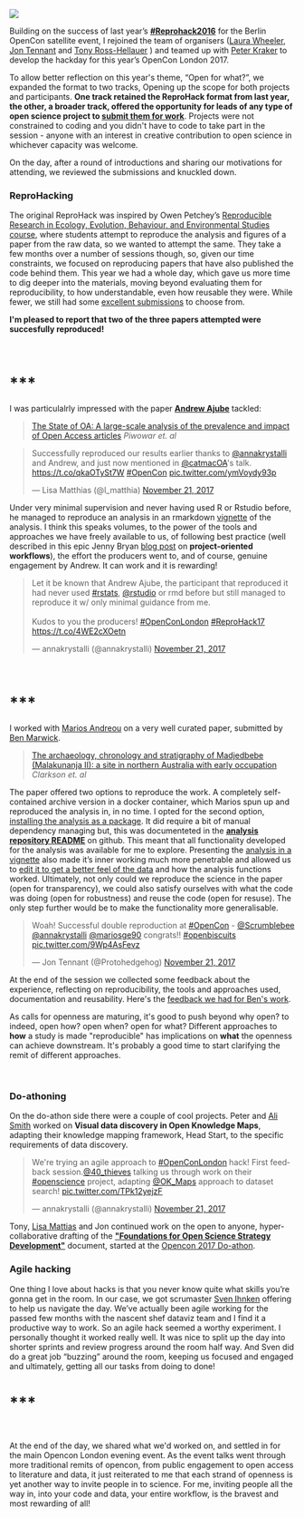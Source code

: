 <!--
.. title: Opencon London 2017 Doathon
.. author: Anna Krystalli
.. slug: opencon_london
.. date: 2017-12-15 08:09:22 UTC
.. tags:
.. category:
.. link:
.. description:
.. type: text
-->


![](https://d3n8a8pro7vhmx.cloudfront.net/righttoresearch/pages/1462/features/original/OpenCon_2017_London_-_NB_Banner.png?1505763567)


Building on the success of last year’s [**#Reprohack2016**](https://annakrystalli.shinyapps.io/OpenConBerlin_reprohack/) for the Berlin OpenCon satellite event, I rejoined the team of organisers ([Laura Wheeler](https://twitter.com/laurawheelers), [Jon Tennant](https://twitter.com/Protohedgehog) and [Tony Ross-Hellauer](https://twitter.com/tonyR_H) ) and teamed up with [Peter Kraker](https://twitter.com/PeterKraker?ref_src=twsrc%5Egoogle%7Ctwcamp%5Eserp%7Ctwgr%5Eauthor) to develop the hackday for this year’s OpenCon London 2017.  

To allow better reflection on this year's theme, “Open for what?”, we expanded the format to two tracks, Opening up the scope for both projects and participants. **One track retained the ReproHack format from last year, the other, a broader track, offered the opportunity for leads of any type of open science project to [submit them for work](https://annakrystalli.shinyapps.io/OpenConLondon_Doathon/)**. Projects were not constrained to coding and you didn't have to code to take part in the session - anyone with an interest in creative contribution to open science in whichever capacity was welcome. 

On the day, after a round of introductions and sharing our motivations for attending, we reviewed the submissions and knuckled down.

### ReproHacking

The original ReproHack was inspired by Owen Petchey’s [Reproducible Research in Ecology, Evolution, Behaviour, and Environmental Studies course](https://github.com/opetchey/RREEBES), where students attempt to reproduce the analysis and figures of a paper from the raw data, so we wanted to attempt the same. They take a few months over a number of sessions though, so, given our time constraints, we focused on reproducing papers that have also published the code behind them. This year we had a whole day, which gave us more time to dig deeper into the materials, moving beyond evaluating them for reproducibility, to how understandable, even how reusable they were. While fewer, we still had some [excellent submissions](https://annakrystalli.shinyapps.io/OpenConLondon_Doathon/) to choose from.

**I'm pleased to report that two of the three papers attempted were succesfully reproduced!**  

<br>

# ***

I was particulalrly impressed with the paper [**Andrew Ajube**](https://www.linkedin.com/in/andrewajube/) tackled: 

> [The State of OA: A large-scale analysis of the prevalence and impact of Open Access articles](https://peerj.com/preprints/3119/)
*Piwowar et. al*

<blockquote class="twitter-tweet" data-lang="en"><p lang="en" dir="ltr">Successfully reproduced our results earlier thanks to <a href="https://twitter.com/annakrystalli?ref_src=twsrc%5Etfw">@annakrystalli</a> and Andrew, and just now mentioned in <a href="https://twitter.com/catmacOA?ref_src=twsrc%5Etfw">@catmacOA</a>&#39;s talk. <a href="https://t.co/qkaOTySt7W">https://t.co/qkaOTySt7W</a> <a href="https://twitter.com/hashtag/OpenCon?src=hash&amp;ref_src=twsrc%5Etfw">#OpenCon</a> <a href="https://t.co/ymVoydy93p">pic.twitter.com/ymVoydy93p</a></p>&mdash; Lisa Matthias (@l_matthia) <a href="https://twitter.com/l_matthia/status/933070982025240576?ref_src=twsrc%5Etfw">November 21, 2017</a></blockquote>
<script async src="https://platform.twitter.com/widgets.js" charset="utf-8"></script>



Under very minimal supervision and never having used R or Rstudio before, he managed to reproduce an analysis in an rmarkdown [vignette](http://r-pkgs.had.co.nz/vignettes.html) of the analysis. I think this speaks volumes, to the power of the tools and approaches we have freely available to us, of following best practice (well described in this epic Jenny Bryan [blog post](https://www.tidyverse.org/articles/2017/12/workflow-vs-script/) on **project-oriented workflows**), the effort the producers went to, and of course, genuine engagement by Andrew. It can work and it is rewarding!

<blockquote class="twitter-tweet" data-lang="en"><p lang="en" dir="ltr">Let it be known that Andrew Ajube, the participant that reproduced it had never used <a href="https://twitter.com/hashtag/rstats?src=hash&amp;ref_src=twsrc%5Etfw">#rstats</a>, <a href="https://twitter.com/rstudio?ref_src=twsrc%5Etfw">@rstudio</a> or rmd before but still managed to reproduce it w/ only minimal guidance from me. <br><br>Kudos to you the producers! <a href="https://twitter.com/hashtag/OpenConLondon?src=hash&amp;ref_src=twsrc%5Etfw">#OpenConLondon</a> <a href="https://twitter.com/hashtag/ReproHack17?src=hash&amp;ref_src=twsrc%5Etfw">#ReproHack17</a> <a href="https://t.co/4WE2cXOetn">https://t.co/4WE2cXOetn</a></p>&mdash; annakrystalli (@annakrystalli) <a href="https://twitter.com/annakrystalli/status/933075390154887169?ref_src=twsrc%5Etfw">November 21, 2017</a></blockquote>
<script async src="https://platform.twitter.com/widgets.js" charset="utf-8"></script>


<br>

# ***

I worked with [Marios Andreou](https://twitter.com/mariosge90?lang=en) on a very well curated paper, submitted by [Ben Marwick](https://twitter.com/benmarwick?lang=en). 

> [The archaeology, chronology and stratigraphy of Madjedbebe (Malakunanja II): a site in northern Australia with early occupation](http://www.sciencedirect.com/science/article/pii/S0047248415000846?via%3Dihub)
*Clarkson et. al*

The paper offered two options to reproduce the work. A completely self-contained archive version in a docker container, which Marios spun up and reproduced the analysis in, in no time. I opted for the second option, [installing the analysis as a package](https://rmflight.github.io/posts/2014/07/analyses_as_packages.html). It did require a bit of manual dependency managing but, this was documenteted in the [**analysis repository README**](https://github.com/benmarwick/1989-excavation-report-Madjedbebe) on github. This meant that all functionality developed for the analysis was available for me to explore. Presenting the [analysis in a vignette](https://github.com/benmarwick/1989-excavation-report-Madjedbebe/blob/master/vignettes/analysis-of-dates-lithics-shell-from-1989-excavations.Rmd) also made it’s inner working much more penetrable and allowed us to [edit it to get a better feel of the data](https://opencon-london.github.io/OpenCon_London-Doathon/marwick_archaelogy_repro/analysis-of-dates-lithics-shell-from-1989-excavations.nb.html) and how the analysis functions worked. Ultimately, not only could we reproduce the science in the paper (open for transparency), we could also satisfy ourselves with what the code was doing (open for robustness) and reuse the code (open for resuse). The only step further would be to make the functionality more generalisable.

<blockquote class="twitter-tweet" data-lang="en"><p lang="en" dir="ltr">Woah! Successful double reproduction at <a href="https://twitter.com/hashtag/OpenCon?src=hash&amp;ref_src=twsrc%5Etfw">#OpenCon</a> - <a href="https://twitter.com/Scrumblebee?ref_src=twsrc%5Etfw">@Scrumblebee</a> <a href="https://twitter.com/annakrystalli?ref_src=twsrc%5Etfw">@annakrystalli</a> <a href="https://twitter.com/mariosge90?ref_src=twsrc%5Etfw">@mariosge90</a> congrats!! <a href="https://twitter.com/hashtag/openbiscuits?src=hash&amp;ref_src=twsrc%5Etfw">#openbiscuits</a> <a href="https://t.co/9Wp4AsFevz">pic.twitter.com/9Wp4AsFevz</a></p>&mdash; Jon Tennant (@Protohedgehog) <a href="https://twitter.com/Protohedgehog/status/932969845242695685?ref_src=twsrc%5Etfw">November 21, 2017</a></blockquote>
<script async src="https://platform.twitter.com/widgets.js" charset="utf-8"></script>


At the end of the session we collected some feedback about the experience, reflecting on reproducibility, the tools and approaches used, documentation and reusability. Here's the [feedback we had for Ben's work](https://github.com/annakrystalli/write-ups/blob/master/assets/OpenCon_ReproHack%20feedback_form.pdf).


As calls for openness are maturing, it's good to push beyond why open? to indeed, open how? open when? open for what? Different approaches to **how** a study is made "reproducible" has implications on **what** the openness can achieve downstream. It's probably a good time to start clarifying the remit of different approaches. 

<br>

### Do-athoning

On the do-athon side there were a couple of cool projects. Peter and [Ali Smith](https://twitter.com/40_thieves?ref_src=twsrc%5Etfw&ref_url=http%3A%2F%2F127.0.0.1%3A46498%2Frmd_output%2F1%2F) worked on **Visual data discovery in Open Knowledge Maps**,  adapting their knowledge mapping framework, Head Start, to the specific requirements of data discovery.


<blockquote class="twitter-tweet" data-lang="en"><p lang="en" dir="ltr">We&#39;re trying an agile approach to <a href="https://twitter.com/hashtag/OpenConLondon?src=hash&amp;ref_src=twsrc%5Etfw">#OpenConLondon</a> hack! First feedback session.<a href="https://twitter.com/40_thieves?ref_src=twsrc%5Etfw">@40_thieves</a> talking us through work on their <a href="https://twitter.com/hashtag/openscience?src=hash&amp;ref_src=twsrc%5Etfw">#openscience</a> project, adapting <a href="https://twitter.com/OK_Maps?ref_src=twsrc%5Etfw">@OK_Maps</a> approach to dataset search! <a href="https://t.co/TPk12yejzF">pic.twitter.com/TPk12yejzF</a></p>&mdash; annakrystalli (@annakrystalli) <a href="https://twitter.com/annakrystalli/status/932945063365300224?ref_src=twsrc%5Etfw">November 21, 2017</a></blockquote>
<script async src="https://platform.twitter.com/widgets.js" charset="utf-8"></script>


Tony, [Lisa Mattias](https://twitter.com/l_matthia) and Jon continued work on the open to anyone, hyper-collaborative drafting of the [**"Foundations for Open Science Strategy Development"**](https://docs.google.com/document/d/1un3N3JsvfodSxW3FMAoOMHaESPMzJSBr7kcrxWjoEnE/edit#) document, started at the [Opencon 2017 Do-athon](https://github.com/sparcopen/doathon/issues/24).

### Agile hacking

One thing I love about hacks is that you never know quite what skills you’re gonna get in the room. In our case, we got scrumaster [Sven Ihnken](https://www.linkedin.com/in/sven-ihnken-4153b525/) offering to help us navigate the day. We’ve actually been agile working for the passed few months with the nascent shef dataviz team and I find it a productive way to work. So an agile hack seemed a worthy experiment. I personally thought it worked really well. It was nice to split up the day into shorter sprints and review progress around the room half way. And Sven did do a great job “buzzing” around the room, keeping us focused and engaged and ultimately, getting all our tasks from doing to done!

# ***

<br>

At the end of the day, we shared what we'd worked on, and settled in for the main Opencon London evening event. As the event talks went through more traditional remits of opencon, from public engagement to open access to literature and data, it just reiterated to me that each strand of openness is yet another way to invite people in to science. For me, inviting people all the way in, into your code and data, your entire workflow, is the bravest and most rewarding of all!